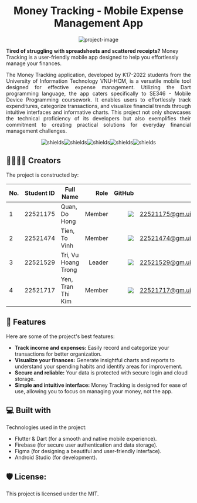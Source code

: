 <h1 align="center" id="title">Money Tracking - Mobile Expense Management App</h1>

<p align="center"><img src="https://socialify.git.ci/quandohong109/SE346_MoneyTracking/image?font=Source%20Code%20Pro&amp;logo=https%3A%2F%2Fi.postimg.cc%2FWb396tQC%2Fplay-store-512.png&amp;name=1&amp;pattern=Overlapping%20Hexagons&amp;theme=Auto" alt="project-image"></p>

**Tired of struggling with spreadsheets and scattered receipts?** Money Tracking is a user-friendly mobile app designed to help you effortlessly manage your finances. 

<p id="description">
<div style="text-align: justify;">
The Money Tracking application, developed by K17-2022 students from the University of Information Technology VNU-HCM, is a versatile mobile tool designed for effective expense management. Utilizing the Dart programming language, the app caters specifically to SE346 - Mobile Device Programming coursework. It enables users to effortlessly track expenditures, categorize transactions, and visualize financial trends through intuitive interfaces and informative charts. This project not only showcases the technical proficiency of its developers but also exemplifies their commitment to creating practical solutions for everyday financial management challenges.
</div>
</p>

<p align="center"><img src="https://img.shields.io/badge/Flutter-02569B?logo=flutter&amp;logoColor=fff&amp;style=flat" alt="shields"><img src="https://img.shields.io/badge/Dart-0175C2?logo=dart&amp;logoColor=fff&amp;style=flat" alt="shields"><img src="https://img.shields.io/badge/Firebase-FFCA28?logo=firebase&amp;logoColor=000&amp;style=flat" alt="shields"><img src="https://img.shields.io/badge/Figma-F24E1E?logo=figma&amp;logoColor=fff&amp;style=flat" alt="shields"><img src="https://img.shields.io/badge/Android%20Studio-3DDC84?logo=androidstudio&amp;logoColor=fff&amp;style=flat" alt="shields"></p>
  
<h2>👨‍💻👩‍💻 Creators </h2>

The project is constructed by:

| No. |   Student ID   | Full Name           |  Role |                                                                                                                         GitHub |                  Email |
| --- | :------: | ------------------- | ---------: | -----------------------------------------------------------------------------------------------------------------------------: | ---------------------: |
| 1   | 22521175 | Quan, Do Hong       | Member |         [![](https://img.shields.io/badge/quandohong109-%2324292f.svg?style=flat-square&logo=github)](https://github.com/quandohong109) | 22521175@gm.uit.edu.vn |
| 2   | 22521474 | Tien, To Vinh   | Member |    [![](https://img.shields.io/badge/Terry--UIT-%2324292f.svg?style=flat-square&logo=github)](https://github.com/Terry-UIT) | 22521474@gm.uit.edu.vn |
| 3   | 22521529 | Tri, Vu Hoang Trong    | Leader | [![](https://img.shields.io/badge/DiamondSssssss-%2324292f.svg?style=flat-square&logo=github)](https://github.com/DiamondSssssss) | 22521529@gm.uit.edu.vn |
| 4   | 22521717 | Yen, Tran Thi Kim | Member |          [![](https://img.shields.io/badge/swingsofwindy-%2324292f.svg?style=flat-square&logo=github)](https://github.com/swingsofwindy) | 22521717@gm.uit.edu.vn |

<h2>🧐 Features</h2>

Here are some of the project's best features:

*   **Track income and expenses:** Easily record and categorize your transactions for better organization.
*   **Visualize your finances:** Generate insightful charts and reports to understand your spending habits and identify areas for improvement.
*   **Secure and reliable:** Your data is protected with secure login and cloud storage. 
*   **Simple and intuitive interface:** Money Tracking is designed for ease of use, allowing you to focus on managing your money, not the app.
  
<h2>💻 Built with</h2>

Technologies used in the project:

*   Flutter & Dart (for a smooth and native mobile experience).
*   Firebase (for secure user authentication and data storage).
*   Figma (for designing a beautiful and user-friendly interface).
*   Android Studio (for development).
  
<h2>🛡️ License:</h2>

This project is licensed under the MIT.
